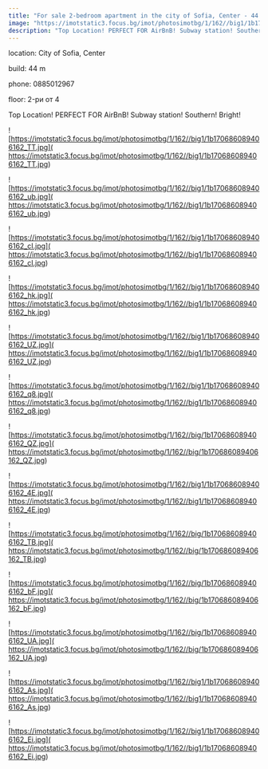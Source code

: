 ```yaml
---
title: "For sale 2-bedroom apartment in the city of Sofia, Center - 44 sq.m / 109990 EUR :: imot.bg Ad."
image: "https://imotstatic3.focus.bg/imot/photosimotbg/1/162//big1/1b170686089406162_vf.jpg"
description: "Top Location! PERFECT FOR AirBnB! Subway station! Southern! Bright!"
---
```


location: City of Sofia, Center

build: 44 m

phone: 0885012967

floor: 2-ри от 4

Top Location! PERFECT FOR AirBnB! Subway station! Southern! Bright!


![https://imotstatic3.focus.bg/imot/photosimotbg/1/162//big1/1b170686089406162_TT.jpg]( https://imotstatic3.focus.bg/imot/photosimotbg/1/162//big1/1b170686089406162_TT.jpg)


![https://imotstatic3.focus.bg/imot/photosimotbg/1/162//big1/1b170686089406162_ub.jpg]( https://imotstatic3.focus.bg/imot/photosimotbg/1/162//big1/1b170686089406162_ub.jpg)


![https://imotstatic3.focus.bg/imot/photosimotbg/1/162//big1/1b170686089406162_cI.jpg]( https://imotstatic3.focus.bg/imot/photosimotbg/1/162//big1/1b170686089406162_cI.jpg)


![https://imotstatic3.focus.bg/imot/photosimotbg/1/162//big1/1b170686089406162_hk.jpg]( https://imotstatic3.focus.bg/imot/photosimotbg/1/162//big1/1b170686089406162_hk.jpg)


![https://imotstatic3.focus.bg/imot/photosimotbg/1/162//big1/1b170686089406162_UZ.jpg]( https://imotstatic3.focus.bg/imot/photosimotbg/1/162//big1/1b170686089406162_UZ.jpg)


![https://imotstatic3.focus.bg/imot/photosimotbg/1/162//big1/1b170686089406162_q8.jpg]( https://imotstatic3.focus.bg/imot/photosimotbg/1/162//big1/1b170686089406162_q8.jpg)


![https://imotstatic3.focus.bg/imot/photosimotbg/1/162//big/1b170686089406162_QZ.jpg]( https://imotstatic3.focus.bg/imot/photosimotbg/1/162//big/1b170686089406162_QZ.jpg)


![https://imotstatic3.focus.bg/imot/photosimotbg/1/162//big1/1b170686089406162_4E.jpg]( https://imotstatic3.focus.bg/imot/photosimotbg/1/162//big1/1b170686089406162_4E.jpg)


![https://imotstatic3.focus.bg/imot/photosimotbg/1/162//big/1b170686089406162_TB.jpg]( https://imotstatic3.focus.bg/imot/photosimotbg/1/162//big/1b170686089406162_TB.jpg)


![https://imotstatic3.focus.bg/imot/photosimotbg/1/162//big/1b170686089406162_bF.jpg]( https://imotstatic3.focus.bg/imot/photosimotbg/1/162//big/1b170686089406162_bF.jpg)


![https://imotstatic3.focus.bg/imot/photosimotbg/1/162//big/1b170686089406162_UA.jpg]( https://imotstatic3.focus.bg/imot/photosimotbg/1/162//big/1b170686089406162_UA.jpg)


![https://imotstatic3.focus.bg/imot/photosimotbg/1/162//big1/1b170686089406162_As.jpg]( https://imotstatic3.focus.bg/imot/photosimotbg/1/162//big1/1b170686089406162_As.jpg)


![https://imotstatic3.focus.bg/imot/photosimotbg/1/162//big1/1b170686089406162_Ei.jpg]( https://imotstatic3.focus.bg/imot/photosimotbg/1/162//big1/1b170686089406162_Ei.jpg)


